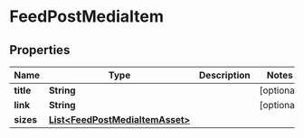 

# FeedPostMediaItem


## Properties

| Name | Type | Description | Notes |
|------------ | ------------- | ------------- | -------------|
|**title** | **String** |  |  [optional] |
|**link** | **String** |  |  [optional] |
|**sizes** | [**List&lt;FeedPostMediaItemAsset&gt;**](FeedPostMediaItemAsset.md) |  |  |



